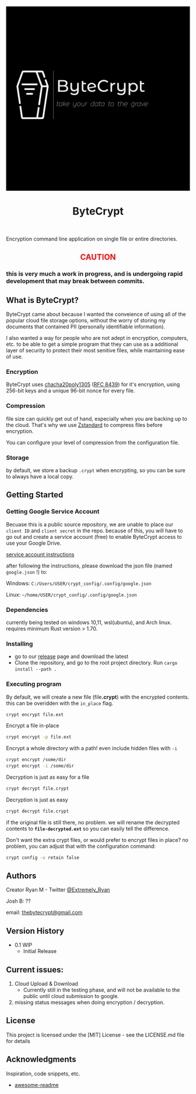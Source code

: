 <p align="center">
<img src=images/ByteCrypt-hr.png align="center"  />
<h1 align="center">ByteCrypt</h1>
</p>
<br/>
 
Encryption command line application on single file or entire directories.

<h2 align="center"><FONT COLOR="RED">CAUTION </FONT></h2>
<h3>this is very much a <b>work in progress</b>, and is undergoing rapid development that may break between commits.</h3>

## What is ByteCrypt?

ByteCrypt came about because I wanted the conveience of using all of the popular cloud file storage options, without the worry of storing my documents that contained PII (personally identifiable information). 

I also wanted a way for people who are not adept in encryption, computers, etc. to be able to get a simple program that they can use as a additional layer of security to protect their most senitive files, while maintaining ease of use.

### Encryption
ByteCrypt uses [chacha20poly1305](https://en.wikipedia.org/wiki/ChaCha20-Poly1305) ([RFC 8439](https://datatracker.ietf.org/doc/html/rfc8439)) for it's encryption, using 256-bit keys and a unique 96-bit nonce for every file.

### Compression
file size can quickly get out of hand, especially when you are backing up to the cloud. That's why we use [Zstandard](https://en.wikipedia.org/wiki/Zstd) to compress files before encryption.

You can configure your level of compression from the configuration file.

### Storage
by default, we store a backup `.crypt` when encrypting, so you can be sure to always have a local copy.


## Getting Started

### Getting Google Service Account

Becuase this is a public source repository, we are unable to place our `client ID` and `client secret` in the repo. because of this, you will have to go out and create a service account (free) to enable ByteCrypt access to use your Google Drive. 

[service account instructions](https://developers.google.com/identity/protocols/oauth2/service-account#creatinganaccount)

after following the instructions, please download the json file (named `google.json` !) to: <br>

Windows: `C:/Users/USER/crypt_config/.config/google.json` <br>

Linux: `~/home/USER/crypt_config/.config/google.json`

### Dependencies

currently being tested on windows 10,11, wsl(ubuntu), and Arch linux.
requires minimum Rust version > 1.70.

### Installing
* go to our [release](https://github.com/ExtremelyRyan/ByteCrypt/releases) page and download the latest 
* Clone the repository, and go to the root project directory. Run `cargo install --path .`


### Executing program

By default, we will create a new file (file<b>.crypt</b>) with the encrypted contents. this can be overidden with the `in_place` flag.
```bash 
crypt encrypt file.ext
```

Encrypt a file in-place
```bash
crypt encrypt -p file.ext
```

Encrypt a whole directory with a path! even include hidden files with `-i`
```bash
crypt encrypt /some/dir
crypt encrypt -i /some/dir
```

Decryption is just as easy for a file
```bash
crypt decrypt file.crypt
```
Decryption is just as easy
```bash
crypt decrypt file.crypt
```
if the original file is still there, no problem. we will rename the decrypted contents to <b>`file-decrypted.ext` </b> so you can easily tell the difference.

Don't want the extra crypt files, or would prefer to encrypt files in place? no problem, you can adjust that with the configuration command:

```bash
crypt config -u retain false
```

 
## Authors 
Creator Ryan M - Twitter [@Extremely_Ryan](https://twitter.com/Extremely_Ryan)


Josh B: ?? 


email: <thebytecrypt@gmail.com>

## Version History

* 0.1 WIP
    * Initial Release

## Current issues:

1. Cloud Upload & Download
    * Currently still in the testing phase, and will not be available to the public until cloud submission to google.    
2. missing status messages when doing encryption / decryption. 




## License

This project is licensed under the [MIT] License - see the LICENSE.md file for details

## Acknowledgments

Inspiration, code snippets, etc.
* [awesome-readme](https://github.com/matiassingers/awesome-readme) 
